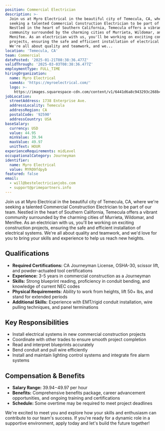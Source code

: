 ```yaml
---
position: Commercial Electrician
description: >-
  Join us at Myro Electrical in the beautiful city of Temecula, CA, where we're
  seeking a talented Commercial Construction Electrician to be part of our team.
  Nestled in the heart of Southern California, Temecula offers a vibrant
  community surrounded by the charming cities of Murrieta, Wildomar, and
  Menifee. As an electrician with us, you'll be working on exciting construction
  projects, ensuring the safe and efficient installation of electrical systems.
  We're all about quality and teamwork, and we...
location: 'Temecula, CA'
team: Commercial
datePosted: '2025-01-21T08:38:36.477Z'
validThrough: '2025-03-03T08:38:36.477Z'
employmentType: FULL_TIME
hiringOrganization:
  name: Myro Electrical
  sameAs: 'https://myroelectrical.com/'
  logo: >-
    https://images.squarespace-cdn.com/content/v1/6441d6a8c943293c268b4359/7b2478ca-3514-499f-80c1-3a92bb142f0c/curve__1_-removebg-preview.png?format=1500w
jobLocation:
  streetAddress: 1738 Enterprise Ave.
  addressLocality: Temecula
  addressRegion: CA
  postalCode: '92590'
  addressCountry: USA
baseSalary:
  currency: USD
  value: 44.95
  minValue: 39.94
  maxValue: 49.97
  unitText: HOUR
experienceRequirements: midLevel
occupationalCategory: Journeyman
identifier:
  name: Myro Electrical
  value: MYRO9fdpyb
featured: false
email:
  - will@bestelectricianjobs.com
  - support@primepartners.info
---
```




Join us at Myro Electrical in the beautiful city of Temecula, CA, where we're seeking a talented Commercial Construction Electrician to be part of our team. Nestled in the heart of Southern California, Temecula offers a vibrant community surrounded by the charming cities of Murrieta, Wildomar, and Menifee. As an electrician with us, you'll be working on exciting construction projects, ensuring the safe and efficient installation of electrical systems. We're all about quality and teamwork, and we'd love for you to bring your skills and experience to help us reach new heights.

## Qualifications

- **Required Certifications:** CA Journeyman License, OSHA-30, scissor lift, and powder-actuated tool certifications
- **Experience:** 3-5 years in commercial construction as a Journeyman
- **Skills:** Strong blueprint reading, proficiency in conduit bending, and knowledge of current NEC codes
- **Physical Requirements:** Ability to work from heights, lift 50+ lbs, and stand for extended periods
- **Additional Skills:** Experience with EMT/rigid conduit installation, wire pulling techniques, and panel terminations

## Key Responsibilities

- Install electrical systems in new commercial construction projects
- Coordinate with other trades to ensure smooth project completion
- Read and interpret blueprints accurately
- Bend conduit and pull wire efficiently
- Install and maintain lighting control systems and integrate fire alarm systems

## Compensation & Benefits

- **Salary Range:** $39.94-$49.97 per hour
- **Benefits:** Comprehensive benefits package, career advancement opportunities, and ongoing training and certifications
- **Schedule:** Some overtime may be required to meet project deadlines

We're excited to meet you and explore how your skills and enthusiasm can contribute to our team's success. If you're ready for a dynamic role in a supportive environment, apply today and let's build the future together!

